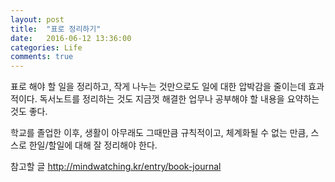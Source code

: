 ```yaml
---
layout: post
title:  "표로 정리하기"
date:   2016-06-12 13:36:00
categories: Life
comments: true
---
```

표로 해야 할 일을 정리하고, 작게 나누는 것만으로도 일에 대한 압박감을 줄이는데 효과적이다.
독서노트를 정리하는 것도 지금껏 해결한 업무나 공부해야 할 내용을 요약하는 것도 좋다.

학교를 졸업한 이후, 생활이 아무래도 그때만큼 규칙적이고, 체계화될 수 없는 만큼, 스스로 한일/할일에 대해 잘 정리해야 한다. 

참고할 글
http://mindwatching.kr/entry/book-journal
